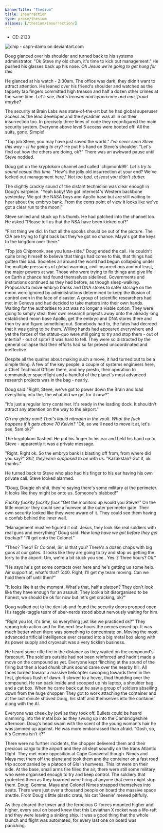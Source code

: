 ```yaml
---
bannerTitle: "Thesium" 
title: Insurrection
type: prose/thesium
aliases: [/thesium/insurrection/]
---
```


<div class="data">

- CE: 2133

</div>

![chip - capn-damo on deviantart.com](/images/thesium/insurrection-chip.jpg)

Doug glanced over his shoulder and turned back to his systems administrator.
"Ok Steve my old chum, it's time to kick out management." He pushed his glasses
back up his nose. *Oh Jesus we're going to get hung for this.* 

He glanced at his watch - 2:30am. The office was dark, they didn't want to
attract attention. He leaned over his friend's shoulder and watched as the
tappety tap fingers committed high treason and half a dozen other crimes at the
same time. *Let's see, that's treason and cybercrime and mm, fraud maybe?*

The security at Brain Labs was state-of-the-art but he had global superuser
access as the lead developer and the sysadmin was all in on their insurrection
too. In precisely three lines of code they reconfigured the main security
system. Everyone above level 5 access were booted off. All the suits, gone. Simple!

"Top job Steve, you may have just saved the world." *I've never seen Steve this
way - is he going to cry?* He put his hand on Steve's shoulder. "Let's find out
how the others are doing, ok?" There was an awkward pause until Steve nodded. 

Doug got on the kryptokom channel and called 'chipmonk99'. *Let's try to sound
casual this time.* "How's the jolly old insurrection at your end? We've locked out
management here." *Not too bad, at least you didn't stutter.*

The slightly crackly sound of the distant technician was clear enough in Doug's
earpiece. "Yeah baby! We got internet4's Western backbone yesterday. We got the
NASA boys and Apollo base but are still waiting to hear about the embryo bank.
From the coms point of view it looks like we've got a clear run to the moon!" 

Steve smiled and stuck up his thumb. He had patched into the channel too. He
asked "Please tell us that the NSA have been kicked out?"

"First thing we did. In fact all the spooks should be out of the picture. The
CIA are trying to fight back but they've got no chance. Maya's got the keys to
the kingdom over there."

"Top job Chipmonk, see you luna-side." Doug ended the call. He couldn't quite
bring himself to believe that things had come to this, that things had gotten
this bad. Societies all around the world had begun collapsing under the multiple
pressures of global warming, civil insurrections and not least, the major powers
at war. Those who were trying to fix things and give life on Earth a chance had
found themselves sidelined. Governments and institutions continued as they had
before, as though sleep-walking. Proposals to move embryo banks and DNA stores
to safer storage on the moon were ignored by administrations determined to keep
the illusion of control even in the face of disaster. A group of scientific
researchers had met in Geneva and had decided to take matters into their own
hands. Waiting for the authorities to act was no longer a viable option. They
were going to simply steal their own research projects away onto the already
long established moon base Apollo, get the embryo and DNA stores there and then
try and figure something out. Somebody had to, the fates had decreed that it was
going to be them. Willing hands had appeared everywhere and yet the forces of
the status-quo were still going to try and stop them - out of intertia? - out of
spite? It was hard to tell. They were so distracted by the general collapse that
their efforts had so far proved uncoordinated and ineffective.

Despite all the qualms about making such a move, it had turned out to be a
simple thing. A few of the key people, a couple of systems engineers here, a
Chief Technical Officer there, and hey presto, their operation to commandeer
spaceflight and a handful of the planet's most advanced research projects was
in the bag - nearly. 

Doug said "Right, Steve, we've got to power down the Brain and load everything
into the, the what did we get for it now?"

"It's just a regular lorry container. It's ready in the loading dock. It
shouldn't attract any attention on the way to the airport."

*Oh my giddy aunt! That's liquid nitrogen in the vault. What the fuck happens if
it gets above 70 Kelvin?* "Ok, so we'll need to move it at, let's see, 5am ok?"

The kryptokom flashed. He put his finger to his ear and held his hand up to
Steve - apparently it was a private message.

"Right. Right ok. So the embryo bank is blasting off from, from where did you
say?" *Shit, they were supposed to be with us.* "Kazakstan? Got it, ok thanks." 

He turned back to Steve who also had his finger to his ear having his own
private call. Steve looked alarmed.

"Doug, Dougie oh shit, they're saying there's some military at the perimeter. It
looks like they might be onto us. Someone's blabbed!"

*Fuckity fuckity fuckity fuck* "Get the monitors up would you Steve?" On the
little monitor they could see a humvee at the outer perimeter gate. Their own
security looked like they were aware of it. They could see them having a confab
behind the inner wall.

"Management must've figured it out. Jesus, they look like real soldiers with
real guns and everything" Doug said. *How long have we got before they get
backup?* "I'll get onto the Colonel." 

"Theo? Theo? Er Colonel, Sir, is that you? There's a dozen chaps with big guns
at our gates. It looks like they are going to try and stop us getting the lorry
to the airport. Um, we're a bit stuck you see.. Yes..? Three hours? Ok."

"He says he's got some contacts over here and he's getting us some help. Air
support at, what's that? 5:40. Right, I'll get my team moving. Can we hold them
off until then?"

"It looks like it at the moment. What's that, half a platoon? They don't look
like they have enough for an assault. They look a bit disorganised to be honest,
we should be ok for now but let's get cracking, ok?"

Doug walked out to the dev lab and found the security doors propped open. His
raggle-taggle team of uber-nerds stood about nervously waiting for him.

"Right you lot, it's time, so everything just like we practiced ok?" They sprang
into action and for the next few hours the nerves eased up. It was much better
when there was something to concentrate on. Moving the most advanced artificial
intelligence ever created into a big metal box along with its power supply and
cryovault was a very ticklish business. 

He heard some rifle fire in the distance as they waited on the compound's
forecourt. The soldiers outside had not been reinforced and hadn't made a move
on the compound as yet. Everyone kept flinching at the sound of the firing but
then a loud chunk chunk sound came over the nearby hill. All faces turned
toward a massive helicopter swooping towards them in the first, glorious flush
of dawn. It slowed to a hover, thud thudding over the compound. He ran back
inside and scooped up his laptop, a shoulder bag and a cat box. When he came
back out he saw a group of soldiers abseiling down from the huge chopper. They
got to work attaching the container and at the last minute shoved Doug, his
staff and themselves into the container along with the AI. 

Everyone was cheek by jowl as they took off. Bullets could be heard slamming
into the metal box as they swung up into the Cambridgeshire afternoon. Doug's
head swam with the scent of the young woman's hair he was jammed up against. He
was more embarrassed than afraid. "Gosh, so, it's Gemma isn't it?"

There were no further incidents, the chopper delivered them and their precious
cargo to the airport and they all slept soundly on the trans Atlantic flight.
They met more opposition at Cape Canaveral though. Nimes and Maya met them off
the plane and took them and the container on a fast road trip accompanied by a
platoon of GIs in humvees. This lot were on their side. At the base, small arms
fire filled the air, there were still some military who were organised enough to
try and keep control. The soldiery that protected them as they boarded were
firing at anyone that even might stop them. Doug, Gemma, Maya and Colonel Nimes
strapped themselves into seats. There were just over a thousand people on board
the massive space shuttle. From Doug's little plastic crate, his cat 'Beenie'
mewed pitifully.

As they cleared the tower and the ferocious G-forces mounted higher and higher,
every soul on board knew that this Leviathan X rocket was a life-raft and they
were leaving a sinking ship. It was a good thing that the whole launch and
flight was automated, for every last one on board was panicking.
